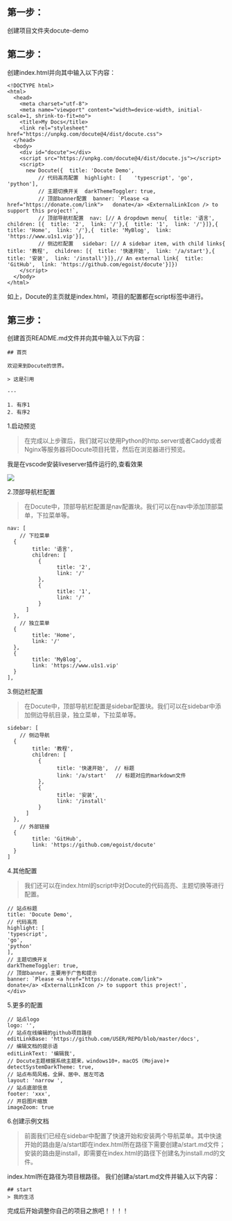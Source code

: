 ## 第一步： 
创建项目文件夹docute-demo
## 第二步： 
创建index.html并向其中输入以下内容：
```
<!DOCTYPE html>
<html>
  <head>
    <meta charset="utf-8">
    <meta name="viewport" content="width=device-width, initial-scale=1, shrink-to-fit=no">
    <title>My Docs</title>
    <link rel="stylesheet" href="https://unpkg.com/docute@4/dist/docute.css">
  </head>
  <body>
    <div id="docute"></div>
    <script src="https://unpkg.com/docute@4/dist/docute.js"></script>
    <script>
      new Docute({  title: 'Docute Demo',
          // 代码高亮配置  highlight: [    'typescript', 'go', 'python'],
          // 主题切换开关  darkThemeToggler: true,
          // 顶部banner配置  banner: `Please <a href="https://donate.com/link">   donate</a> <ExternalLinkIcon /> to support this project!`,
          // 顶部导航栏配置  nav: [// A dropdown menu{  title: '语言',  children: [{  title: '2',  link: '/'},{  title: '1',  link: '/'}]},{  title: 'Home',  link: '/'},{  title: 'MyBlog',  link: 'https://www.u1s1.vip'}],
          // 侧边栏配置   sidebar: [// A sidebar item, with child links{  title: '教程',  children: [{  title: '快速开始',  link: '/a/start'},{  title: '安装',  link: '/install'}]},// An external link{  title: 'GitHub',  link: 'https://github.com/egoist/docute'}]})
    </script>
  </body>
</html> 
```
如上，Docute的主页就是index.html，项目的配置都在script标签中进行。

## 第三步： 
创建首页README.md文件并向其中输入以下内容：

```
## 首页
​
欢迎来到Docute的世界。
​
> 这是引用
​
---
​
1. 有序1
2. 有序2 
```

1.启动预览

>在完成以上步骤后，我们就可以使用Python的http.server或者Caddy或者Nginx等服务器将Docute项目托管，然后在浏览器进行预览。

我是在vscode安装liveserver插件运行的,查看效果

![](https://p3-juejin.byteimg.com/tos-cn-i-k3u1fbpfcp/f4580b7e21ee4cc18c0755c2d032580b~tplv-k3u1fbpfcp-zoom-in-crop-mark:4536:0:0:0.image)

2.顶部导航栏配置

>在Docute中，顶部导航栏配置是nav配置块。我们可以在nav中添加顶部菜单，下拉菜单等。

```
nav: [
    // 下拉菜单
  {
        title: '语言',
        children: [
          {
                title: '2',
                link: '/'
          },
          {
                title: '1',
                link: '/'
          }
      ]
  },
    // 独立菜单
  {
        title: 'Home',
        link: '/'
  },
  {
        title: 'MyBlog',
        link: 'https://www.u1s1.vip'
  }
], 

```
3.侧边栏配置

>在Docute中，顶部导航栏配置是sidebar配置块。我们可以在sidebar中添加侧边导航目录，独立菜单，下拉菜单等。

```
sidebar: [
    // 侧边导航
  {
        title: '教程',
        children: [
          {
                title: '快速开始',  // 标题
                link: '/a/start'   // 标题对应的markdown文件
          },
          {
                title: '安装',
                link: '/install'
          }
      ]
  },
    // 外部链接
  {
        title: 'GitHub',
        link: 'https://github.com/egoist/docute'
  }
] 

```


4.其他配置

> 我们还可以在index.html的script中对Docute的代码高亮、主题切换等进行配置。

```
// 站点标题
title: 'Docute Demo',
// 代码高亮
highlight: [
'typescript', 
'go', 
'python'
],
// 主题切换开关
darkThemeToggler: true,
// 顶部banner，主要用于广告和提示
banner: `Please <a href="https://donate.com/link">
donate</a> <ExternalLinkIcon /> to support this project!`, 
</div>
```

5.更多的配置

```
// 站点logo
logo: '',
// 站点在线编辑的github项目路径
editLinkBase: 'https://github.com/USER/REPO/blob/master/docs',
// 编辑文档的提示语
editLinkText: '编辑我',
// Docute主题根据系统主题来，windows10+，macOS (Mojave)+
detectSystemDarkTheme: true,
// 站点布局风格，全屏、居中、居左可选
layout: 'narrow ',
// 站点底部信息
footer: 'xxx',
// 开启图片缩放
imageZoom: true 

```
6.创建示例文档

>前面我们已经在sidebar中配置了快速开始和安装两个导航菜单。其中快速开始的路由是/a/start即在index.html所在路径下需要创建a/start.md文件；安装的路由是install，即需要在index.html的路径下创建名为install.md的文件。

index.html所在路径为项目根路径。
我们创建a/start.md文件并输入以下内容：

```
## start
> 我的生活

```
完成后开始调整你自己的项目之旅吧！！！！






